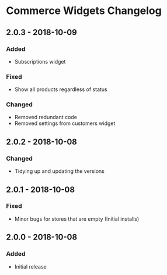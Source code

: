 # Commerce Widgets Changelog

## 2.0.3 - 2018-10-09
### Added
- Subscriptions widget

### Fixed
- Show all products regardless of status

### Changed
- Removed redundant code
- Removed settings from customers widget

## 2.0.2 - 2018-10-08
### Changed
- Tidying up and updating the versions

## 2.0.1 - 2018-10-08
### Fixed
- Minor bugs for stores that are empty (Initial installs)

## 2.0.0 - 2018-10-08
### Added
- Initial release
